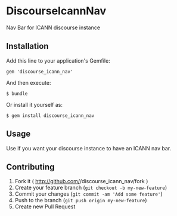 # DiscourseIcannNav

Nav Bar for ICANN discourse instance

## Installation

Add this line to your application's Gemfile:

    gem 'discourse_icann_nav'

And then execute:

    $ bundle

Or install it yourself as:

    $ gem install discourse_icann_nav

## Usage

Use if you want your discourse instance to have an ICANN nav bar.

## Contributing

1. Fork it ( http://github.com/<my-github-username>/discourse_icann_nav/fork )
2. Create your feature branch (`git checkout -b my-new-feature`)
3. Commit your changes (`git commit -am 'Add some feature'`)
4. Push to the branch (`git push origin my-new-feature`)
5. Create new Pull Request
